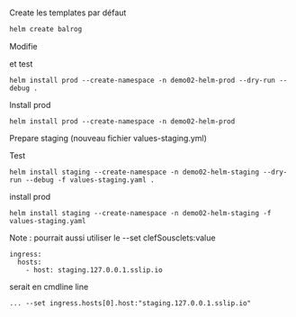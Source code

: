 # 
Create les templates par défaut
```bash
helm create balrog 
```

Modifie  

et test
```
helm install prod --create-namespace -n demo02-helm-prod --dry-run --debug .
```

Install prod

```
helm install prod --create-namespace -n demo02-helm-prod
```

Prepare staging (nouveau fichier values-staging.yml)


Test
```
helm install staging --create-namespace -n demo02-helm-staging --dry-run --debug -f values-staging.yaml .
```

install prod

```
helm install staging --create-namespace -n demo02-helm-staging -f values-staging.yaml 
```


Note : pourrait aussi utiliser le --set clefSousclets:value
```
ingress:
  hosts:
    - host: staging.127.0.0.1.sslip.io
```
serait en cmdline line
```
... --set ingress.hosts[0].host:"staging.127.0.0.1.sslip.io"
```


